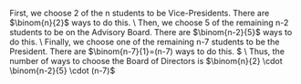 First, we choose 2 of the n students to be Vice-Presidents. There are $\binom{n}{2}$ ways to do this. \\
Then, we choose 5 of the remaining n-2 students to be on the Advisory Board. There are $\binom{n-2}{5}$ ways to do this. \\
Finally, we choose one of the remaining n-7 students to be the President. There are $\binom{n-7}{1}=(n-7) ways to do this. $ \\
Thus, the number of ways to choose the Board of Directors is $\binom{n}{2} \cdot \binom{n-2}{5} \cdot (n-7)$
